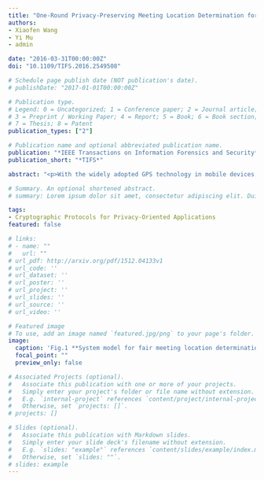 ```yaml
---
title: "One-Round Privacy-Preserving Meeting Location Determination for Smartphone Applications"
authors:
- Xiaofen Wang
- Yi Mu
- admin

date: "2016-03-31T00:00:00Z"
doi: "10.1109/TIFS.2016.2549508"

# Schedule page publish date (NOT publication's date).
# publishDate: "2017-01-01T00:00:00Z"

# Publication type.
# Legend: 0 = Uncategorized; 1 = Conference paper; 2 = Journal article;
# 3 = Preprint / Working Paper; 4 = Report; 5 = Book; 6 = Book section;
# 7 = Thesis; 8 = Patent
publication_types: ["2"]

# Publication name and optional abbreviated publication name.
publication: "*IEEE Transactions on Information Forensics and Security*"
publication_short: "*TIFS*"

abstract: "<p>With the widely adopted GPS technology in mobile devices, users enjoy many types of location services. As a recently proposed application, determining the optimal private meeting location with an aid of a location server has been an interesting research topic. The challenge in this paper is due to the requirements of security and privacy, because user locations should not be revealed to the honest-but-curious or semi-trusted location server. Adding the security and privacy protection to a location service will inevitably introduce computational complexity and communication overhead. In order to introduce robust location service and make this location service practical, we propose an efficient optimal private meeting location determination protocol, which needs only one round communication and light computation. Our proposed protocol satisfies the requirement of location privacy against outsiders, the semi-trusted meeting location determination server, and the semi-trusted group users. In order to study the performance of our protocol in a real deployment, we simulate our scheme on smartphones. The simulation results and the performance comparison with another scheme demonstrate its advantages in communication and computation efficiency.</p>"

# Summary. An optional shortened abstract.
# summary: Lorem ipsum dolor sit amet, consectetur adipiscing elit. Duis posuere tellus ac convallis placerat. Proin tincidunt magna sed ex sollicitudin condimentum.

tags:
- Cryptographic Protocols for Privacy-Oriented Applications
featured: false

# links:
# - name: ""
#   url: ""
# url_pdf: http://arxiv.org/pdf/1512.04133v1
# url_code: ''
# url_dataset: ''
# url_poster: ''
# url_project: ''
# url_slides: ''
# url_source: ''
# url_video: ''

# Featured image
# To use, add an image named `featured.jpg/png` to your page's folder. 
image:
  caption: 'Fig.1 **System model for fair meeting location determination**'
  focal_point: ""
  preview_only: false

# Associated Projects (optional).
#   Associate this publication with one or more of your projects.
#   Simply enter your project's folder or file name without extension.
#   E.g. `internal-project` references `content/project/internal-project/index.md`.
#   Otherwise, set `projects: []`.
# projects: []

# Slides (optional).
#   Associate this publication with Markdown slides.
#   Simply enter your slide deck's filename without extension.
#   E.g. `slides: "example"` references `content/slides/example/index.md`.
#   Otherwise, set `slides: ""`.
# slides: example
---
```



